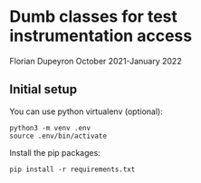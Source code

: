 Dumb classes for test instrumentation access
============================================

Florian Dupeyron
October 2021-January 2022

Initial setup
-------------

You can use python virtualenv (optional):

```
python3 -m venv .env
source .env/bin/activate
```

Install the pip packages:

```
pip install -r requirements.txt
```
